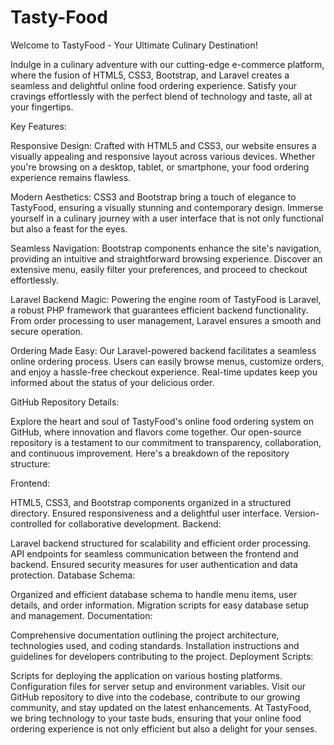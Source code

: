 # Tasty-Food
Welcome to TastyFood - Your Ultimate Culinary Destination!

Indulge in a culinary adventure with our cutting-edge e-commerce platform, where the fusion of HTML5, CSS3, Bootstrap, and Laravel creates a seamless and delightful online food ordering experience. Satisfy your cravings effortlessly with the perfect blend of technology and taste, all at your fingertips.

Key Features:

Responsive Design: Crafted with HTML5 and CSS3, our website ensures a visually appealing and responsive layout across various devices. Whether you're browsing on a desktop, tablet, or smartphone, your food ordering experience remains flawless.

Modern Aesthetics: CSS3 and Bootstrap bring a touch of elegance to TastyFood, ensuring a visually stunning and contemporary design. Immerse yourself in a culinary journey with a user interface that is not only functional but also a feast for the eyes.

Seamless Navigation: Bootstrap components enhance the site's navigation, providing an intuitive and straightforward browsing experience. Discover an extensive menu, easily filter your preferences, and proceed to checkout effortlessly.

Laravel Backend Magic: Powering the engine room of TastyFood is Laravel, a robust PHP framework that guarantees efficient backend functionality. From order processing to user management, Laravel ensures a smooth and secure operation.

Ordering Made Easy: Our Laravel-powered backend facilitates a seamless online ordering process. Users can easily browse menus, customize orders, and enjoy a hassle-free checkout experience. Real-time updates keep you informed about the status of your delicious order.

GitHub Repository Details:

Explore the heart and soul of TastyFood's online food ordering system on GitHub, where innovation and flavors come together. Our open-source repository is a testament to our commitment to transparency, collaboration, and continuous improvement. Here's a breakdown of the repository structure:

Frontend:

HTML5, CSS3, and Bootstrap components organized in a structured directory.
Ensured responsiveness and a delightful user interface.
Version-controlled for collaborative development.
Backend:

Laravel backend structured for scalability and efficient order processing.
API endpoints for seamless communication between the frontend and backend.
Ensured security measures for user authentication and data protection.
Database Schema:

Organized and efficient database schema to handle menu items, user details, and order information.
Migration scripts for easy database setup and management.
Documentation:

Comprehensive documentation outlining the project architecture, technologies used, and coding standards.
Installation instructions and guidelines for developers contributing to the project.
Deployment Scripts:

Scripts for deploying the application on various hosting platforms.
Configuration files for server setup and environment variables.
Visit our GitHub repository to dive into the codebase, contribute to our growing community, and stay updated on the latest enhancements. At TastyFood, we bring technology to your taste buds, ensuring that your online food ordering experience is not only efficient but also a delight for your senses.
